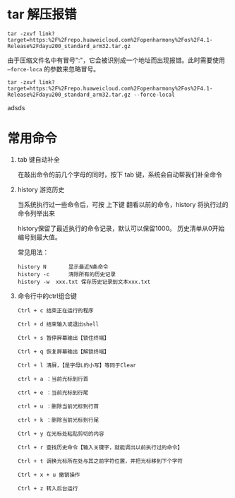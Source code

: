 # tar 解压报错

`tar -zxvf link?target=https:%2F%2Frepo.huaweicloud.com%2Fopenharmony%2Fos%2F4.1-Release%2Fdayu200_standard_arm32.tar.gz`

由于压缩文件名中有冒号":"，它会被识别成一个地址而出现报错。此时需要使用 `–force-loca` 的参数来忽略冒号。

`tar -zxvf link?target=https:%2F%2Frepo.huaweicloud.com%2Fopenharmony%2Fos%2F4.1-Release%2Fdayu200_standard_arm32.tar.gz --force-local`



adsds










# 常用命令

1. tab 键自动补全

    在敲出命令的前几个字母的同时，按下 tab 键，系统会自动帮我们补全命令

2. history 游览历史

    当系统执行过一些命令后，可按 上下键 翻看以前的命令，history 将执行过的命令列举出来

    history保留了最近执行的命令记录，默认可以保留1000。
    历史清单从0开始编号到最大值。

    常见用法：
    ```
    history N		显示最近N条命令
    history -c		清除所有的历史记录
    history -w  xxx.txt	保存历史记录到文本xxx.txt
    ```

3. 命令行中的ctrl组合键

    ```
    Ctrl + c 结束正在运行的程序

    Ctrl + d 结束输入或退出shell

    Ctrl + s 暂停屏幕输出【锁住终端】

    Ctrl + q 恢复屏幕输出【解锁终端】

    Ctrl + l 清屏，【是字母L的小写】等同于Clear

    ctrl + a ：当前光标到行首

    ctrl + e ：当前光标到行尾

    ctrl + u ：删除当前光标到行首

    ctrl + k ：删除当前光标到行尾

    Ctrl + y 在光标处粘贴剪切的内容

    Ctrl + r 查找历史命令【输入关键字，就能调出以前执行过的命令】

    Ctrl + t 调换光标所在处与其之前字符位置，并把光标移到下个字符

    Ctrl + x + u 撤销操作

    Ctrl + z 转入后台运行
    ```
